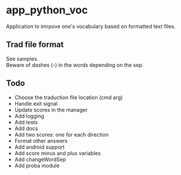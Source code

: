# app_python_voc
Application to imrpove one's vocabulary based on formatted text files.

Trad file format
----------------
See samples.  
Beware of dashes (-) in the words depending on the sep.

Todo
----
- Choose the traduction file location (cmd arg)
- Handle exit signal
- Update scores in the manager
- Add logging
- Add tests
- Add docs
- Add two scores: one for each direction
- Format other answers
- Add android support
- Add score minus and plus variables
- Add changeWordSep
- Add proba module
